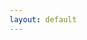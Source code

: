 ```yaml
---
layout: default
---
```


<div :class = "shadow.state" id = "app">
    <!--<state-view :shadow = "shadow" :ready = "ready"></state-view>-->
    <google-login></google-login>
    <!--<time-d-three :movements = "movements" :strategies = "strategies" :shadow = "shadow" :ready = "ready"></time-d-three>
    <!--<alarm-controls :shadow = "shadow" :ready = "ready"></alarm-controls>-->
    <!--<version-stamp :cache = "cache"></version-stamp>-->
</div>
<script src="js/main.js"></script>

